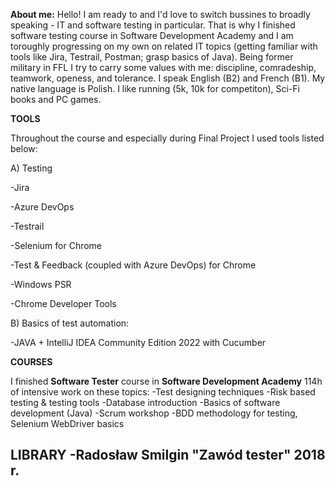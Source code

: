 **About me:**
Hello! I am ready to and I'd love to switch bussines to broadly speaking - IT and software testing in particular.
That is why I finished software testing course in Software Development Academy and I am toroughly progressing on my own on related IT topics (getting familiar with tools like Jira, Testrail, Postman; grasp basics of Java).
Being former military in FFL I try to carry some values with me: discipline, comradeship, teamwork, openess, and tolerance.
I speak English (B2) and French (B1). My native language is Polish.
I like running (5k, 10k for competiton), Sci-Fi books and PC games.




**TOOLS**

Throughout the course and especially during Final Project I used tools listed below:

A) Testing

-Jira

-Azure DevOps 

-Testrail

-Selenium for Chrome

-Test & Feedback (coupled with Azure DevOps) for Chrome

-Windows PSR

-Chrome Developer Tools


B) Basics of test automation:

-JAVA + IntelliJ IDEA Community Edition 2022 with Cucumber


**COURSES**

I finished **Software Tester** course in **Software Development Academy**
114h of intensive work on these topics:
-Test designing techniques
-Risk based testing & testing tools
-Database introduction
-Basics of software development (Java)
-Scrum workshop
-BDD methodology for testing, Selenium WebDriver basics

**LIBRARY**
-Radosław Smilgin "Zawód tester" 2018 r.
-
